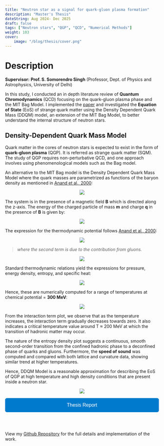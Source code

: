 ```yaml
---
title: "Neutron star as a signal for quark-gluon plasma formation"
description: "Master's Thesis"
dateString: Aug 2024- Dec 2025
draft: false
tags: ["Neutron stars", "QGP", "QCD", "Numerical Methods"]
weight: 103
cover:
    image: "/blog/thesis/cover.png"
---
```


# Description

**Supervisor:** **Prof. S. Somorendro Singh** (Professor, Dept. of Physics and Astrophysics, University of Delhi) 

In this study, I conducted an in depth literature review of **Quantum Chromodynamics** (QCD) focusing on the quark-gluon plasma phase and the MIT Bag Model. I implemented the [paper](https://iopscience.iop.org/article/10.1086/309144) and investigated the **Equation of State** (EoS) of strange quark matter  using the Density Dependent Quark Mass (DDQM) model, an extension of the MIT Bag Model, to better understand the internal structure of neutron stars.

## Density-Dependent Quark Mass Model

Quark matter in the cores of neutron stars is expected to exist in the form of **quark-gluon plasma** (QGP). It is referred as strange quark matter (SQM). The study of QGP requires non-perturbative QCD, and one approach involves using phenomenological models such as the Bag model.

An alternative to the MIT Bag model is the Density Dependent Quark Mass Model where the quark masses are parametrized as functions of the baryon density as mentioned in [Anand et al., 2000](https://iopscience.iop.org/article/10.1086/309144):

<div style="display: flex; justify-content: center; margin: 10px 0;">
  <img src="/blog/thesis/mass.png" style="max-width: 100%; height: auto;">
</div>

The system is in the presence of a magnetic field **B** which is directed along the z-axis. The energy of the charged particle of mass **m** and charge **q** in the presence of **B** is given by:

<div style="display: flex; justify-content: center; margin: 10px 0;">
  <img src="/blog/thesis/energy.png" style="max-width: 100%; height: auto;">
</div>

The expression for the thermodynamic potential follows [Anand et al., 2000](https://iopscience.iop.org/article/10.1086/309144):

<div style="display: flex; justify-content: center; margin: 10px 0;">
  <img src="/blog/thesis/potential1.png" style="max-width: 80%; height: auto;">
</div>

> _where the second term is due to the contribution from gluons._

<div style="display: flex; justify-content: center; margin: 10px 0;">
  <img src="/blog/thesis/potential2.png" style="max-width: 100%; height: auto;">
</div>

Standard thermodynamic relations yield the expressions for pressure, energy density, entropy, and specific heat:

<div style="display: flex; justify-content: center; margin: 10px 0;">
  <img src="/blog/thesis/relations.png" style="max-width: 50%; height: auto;">
</div>

Hence, these are numerically computed for a range of temperatures at chemical potential = **300 MeV**:

<div style="display: flex; justify-content: center; margin: 10px 0;">
  <img src="/blog/thesis/plots.png" style="max-width: 120%; height: auto;">
</div>

From the interaction term plot, we observe that as the temperature increases, the interaction term gradually decreases towards zero. It also indicates a critical temperature value around <span>T &approx; 200&nbsp;MeV</span> at which the transition of hadronic matter may occur.

The nature of the entropy density plot suggests a continuous, smooth second-order transition from the confined hadronic phase to a deconfined phase of quarks and gluons. Furthermore, the **speed of sound** was computed and compared with both lattice and curvature data, showing similar trend at higher temperatures. 

Hence, DDQM Model is a reasonable approximation for describing the EoS of QGP at high temperature and high density conditions that are present inside a neutron star.

<div style="display: flex; justify-content: center; margin: 10px 0;">
  <img src="/blog/thesis/cs2.png" style="max-width: 60%; height: auto;">
</div>

<div style="display: flex; flex-direction: column; gap: 15px; margin-top: 15px;">

  <a href="https://drive.google.com/file/d/1G-Ww_Pvn-I0Jd1doXdVe5DYmvnPAvA-U/view?usp=sharing" target="_blank" rel="noopener" style="text-decoration: none;">
    <button style="width: 100%; padding: 14px 24px; font-size: 16px; background-color: #007acc; color: white; border: none; border-radius: 6px; cursor: pointer;">
      Thesis Report
    </button>
  </a>

</div>

<br><br>

View my [Github Repository](https://github.com/anishak20/Master-Thesis/tree/main) for the full details and implementation of the work.

